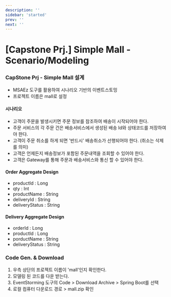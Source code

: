 ```yaml
---
description: ''
sidebar: 'started'
prev: ''
next: ''
---
```


# [Capstone Prj.] Simple Mall - Scenario/Modeling

### CapStone Prj - Simple Mall 설계 

- MSAEz 도구를 활용하여 시나리오 기반의 이벤트스토밍 
- 프로젝트 이름은 mall로 설정 

#### 시나리오 

- 고객이 주문을 발생시키면 주문 정보를 참조하여 배송이 시작되어야 한다. 
- 주문 서비스의 각 주문 건은  배송서비스에서 생성된 배송 Id와 상태코드를 저장하여야 한다.
- 고객이 주문 취소를 하게 되면 '반드시' 배송취소가 선행되어야 한다. (취소는 삭제를 의미)
- 고객은 언제든지 배송정보가 포함된 주문내역을 조회할 수 있어야 한다. 
- 고객은  Gateway를 통해 주문과 배송서비스와 통신 할 수 있어야 한다. 

#### Order Aggregate Design
- productId : Long
- qty : Int 
- productName : String
- deliveryId : String
- deliveryStatus : String

#### Delivery Aggregate Design
- orderId : Long 
- productId : Long 
- porductName : String
- deliveryStatus : String 


### Code Gen. & Download

1) 우측 상단의 프로젝트 이름이 'mall'인지 확인한다.
2) 모델링 된 코드를 다운 받는다. 
3) EventStorming 도구의 Code > Download Archive > Spring Boot를 선택
4) 로컬 컴퓨터 다운로드 경로 > mall.zip 확인 

